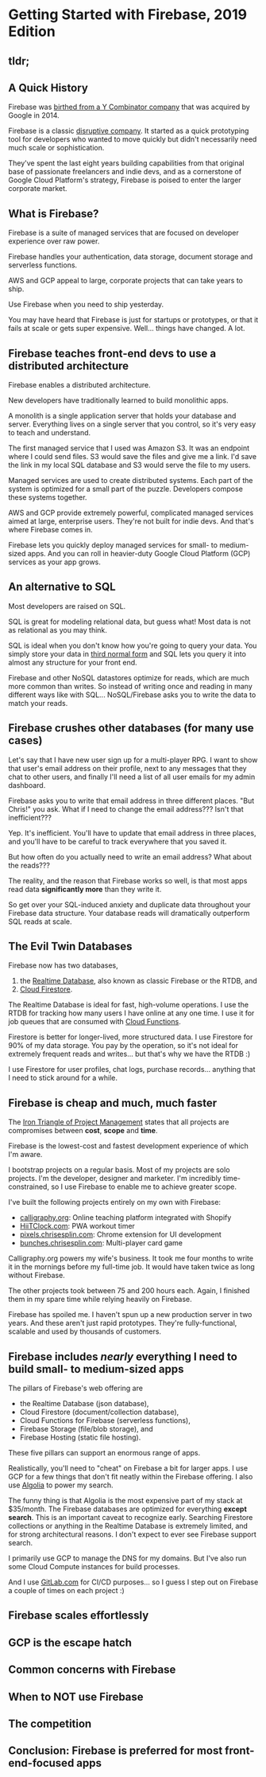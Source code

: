 # Getting Started with Firebase, 2019 Edition

## tldr;

## A Quick History

Firebase was [birthed from a Y Combinator company](https://hackernoon.com/how-to-build-a-product-loved-by-millions-and-get-acquired-by-google-the-firebase-story-82dab4e3e80c) that was acquired by Google in 2014.

Firebase is a classic [disruptive company](http://claytonchristensen.com/key-concepts/). It started as a quick prototyping tool for developers who wanted to move quickly but didn't necessarily need much scale or sophistication.

They've spent the last eight years building capabilities from that original base of passionate freelancers and indie devs, and as a cornerstone of Google Cloud Platform's strategy, Firebase is poised to enter the larger corporate market.

## What is Firebase?

Firebase is a suite of managed services that are focused on developer experience over raw power.

Firebase handles your authentication, data storage, document storage and serverless functions.

AWS and GCP appeal to large, corporate projects that can take years to ship.

Use Firebase when you need to ship yesterday.

You may have heard that Firebase is just for startups or prototypes, or that it fails at scale or gets super expensive. Well... things have changed. A lot.

## Firebase teaches front-end devs to use a distributed architecture

Firebase enables a distributed architecture.

New developers have traditionally learned to build monolithic apps.

A monolith is a single application server that holds your database and server. Everything lives on a single server that you control, so it's very easy to teach and understand. 

The first managed service that I used was Amazon S3. It was an endpoint where I could send files. S3 would save the files and give me a link. I'd save the link in my local SQL database and S3 would serve the file to my users.

Managed services are used to create distributed systems. Each part of the system is optimized for a small part of the puzzle. Developers compose these systems together.

AWS and GCP provide extremely powerful, complicated managed services aimed at large, enterprise users. They're not built for indie devs. And that's where Firebase comes in.

Firebase lets you quickly deploy managed services for small- to medium-sized apps. And you can roll in heavier-duty Google Cloud Platform (GCP) services as your app grows.

## An alternative to SQL

Most developers are raised on SQL.

SQL is great for modeling relational data, but guess what! Most data is not as relational as you may think.

SQL is ideal when you don't know how you're going to query your data. You simply store your data in [third normal form](https://en.wikipedia.org/wiki/Third_normal_form) and SQL lets you query it into almost any structure for your front end.

Firebase and other NoSQL datastores optimize for reads, which are much more common than writes. So instead of writing once and reading in many different ways like with SQL... NoSQL/Firebase asks you to write the data to match your reads.

## Firebase crushes other databases (for many use cases)

Let's say that I have new user sign up for a multi-player RPG. I want to show that user's email address on their profile, next to any messages that they chat to other users, and finally I'll need a list of all user emails for my admin dashboard.

Firebase asks you to write that email address in three different places. "But Chris!" you ask. What if I need to change the email address??? Isn't that inefficient???

Yep. It's inefficient. You'll have to update that email address in three places, and you'll have to be careful to track everywhere that you saved it.

But how often do you actually need to write an email address? What about the reads???

The reality, and the reason that Firebase works so well, is that most apps read data **significantly more** than they write it.

So get over your SQL-induced anxiety and duplicate data throughout your Firebase data structure. Your database reads will dramatically outperform SQL reads at scale.

## The Evil Twin Databases

Firebase now has two databases, 

1. the [Realtime Database](https://firebase.google.com/docs/database/), also known as classic Firebase or the RTDB, and
2. [Cloud Firestore](https://firebase.google.com/docs/firestore/).

The Realtime Database is ideal for fast, high-volume operations. I use the RTDB for tracking how many users I have online at any one time. I use it for job queues that are consumed with [Cloud Functions](https://firebase.google.com/docs/functions/).

Firestore is better for longer-lived, more structured data. I use Firestore for 90% of my data storage. You pay by the operation, so it's not ideal for extremely frequent reads and writes... but that's why we have the RTDB :)

I use Firestore for user profiles, chat logs, purchase records... anything that I need to stick around for a while.

## Firebase is cheap and much, much faster

The [Iron Triangle of Project Management](https://en.wikipedia.org/wiki/Project_management_triangle) states that all projects are compromises between **cost**, **scope** and **time**.

Firebase is the lowest-cost and fastest development experience of which I'm aware.

I bootstrap projects on a regular basis. Most of my projects are solo projects. I'm the developer, designer and marketer. I'm incredibly time-constrained, so I use Firebase to enable me to achieve greater scope.

I've built the following projects entirely on my own with Firebase:

- [calligraphy.org](https://www.calligraphy.org/): Online teaching platform integrated with Shopify
- [HiiTClock.com](https://www.hiitclock.com/): PWA workout timer
- [pixels.chrisesplin.com](https://pixels.chrisesplin.com/): Chrome extension for UI development
- [bunches.chrisesplin.com](https://bunches.chrisesplin.com/): Multi-player card game

Calligraphy.org powers my wife's business. It took me four months to write it in the mornings before my full-time job. It would have taken twice as long without Firebase.

The other projects took between 75 and 200 hours each. Again, I finished them in my spare time while relying heavily on Firebase.

Firebase has spoiled me. I haven't spun up a new production server in two years. And these aren't just rapid prototypes. They're fully-functional, scalable and used by thousands of customers.

## Firebase includes *nearly* everything I need to build small- to medium-sized apps

The pillars of Firebase's web offering are 

- the Realtime Database (json database),
- Cloud Firestore (document/collection database),
- Cloud Functions for Firebase (serverless functions),
- Firebase Storage (file/blob storage), and 
- Firebase Hosting (static file hosting).

These five pillars can support an enormous range of apps.

Realistically, you'll need to "cheat" on Firebase a bit for larger apps. I use GCP for a few things that don't fit neatly within the Firebase offering. I also use [Algolia](https://www.algolia.com/) to power my search. 

The funny thing is that Algolia is the most expensive part of my stack at $35/month. The Firebase databases are optimized for everything **except search**. This is an important caveat to recognize early. Searching Firestore collections or anything in the Realtime Database is extremely limited, and for strong architectural reasons. I don't expect to ever see Firebase support search.

I primarily use GCP to manage the DNS for my domains. But I've also run some Cloud Compute instances for build processes. 

And I use [GitLab.com](https://gitlab.com/deltaepsilon) for CI/CD purposes... so I guess I step out on Firebase a couple of times on each project :)

## Firebase scales effortlessly



## GCP is the escape hatch

## Common concerns with Firebase

## When to NOT use Firebase

## The competition

## Conclusion: Firebase is preferred for most front-end-focused apps